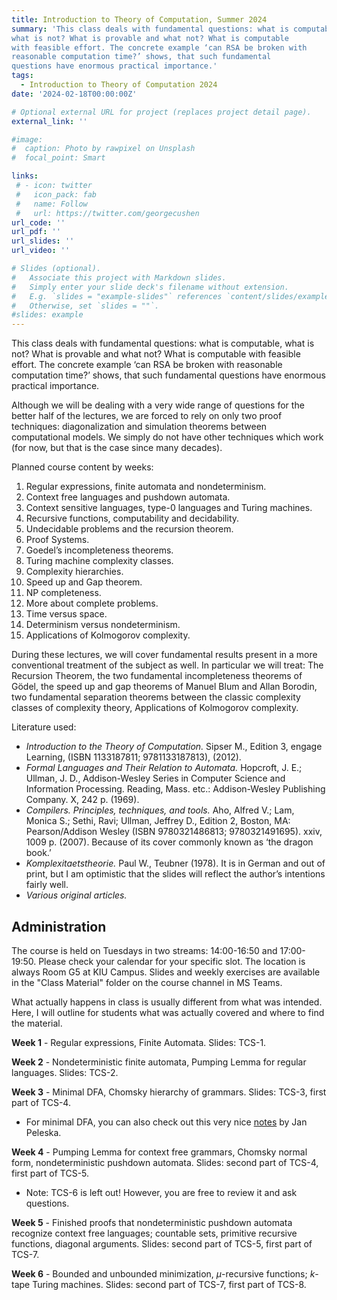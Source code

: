 ```yaml
---
title: Introduction to Theory of Computation, Summer 2024
summary: 'This class deals with fundamental questions: what is computable, 
what is not? What is provable and what not? What is computable 
with feasible effort. The concrete example ‘can RSA be broken with 
reasonable computation time?’ shows, that such fundamental 
questions have enormous practical importance.'
tags:
  - Introduction to Theory of Computation 2024
date: '2024-02-18T00:00:00Z'

# Optional external URL for project (replaces project detail page).
external_link: ''

#image:
#  caption: Photo by rawpixel on Unsplash
#  focal_point: Smart

links:
 # - icon: twitter
 #   icon_pack: fab
 #   name: Follow
 #   url: https://twitter.com/georgecushen
url_code: ''
url_pdf: ''
url_slides: ''
url_video: ''

# Slides (optional).
#   Associate this project with Markdown slides.
#   Simply enter your slide deck's filename without extension.
#   E.g. `slides = "example-slides"` references `content/slides/example-slides.md`.
#   Otherwise, set `slides = ""`.
#slides: example
---
```

This class deals with fundamental questions: what is computable, 
what is not? What is provable and what not? What is computable 
with feasible effort. The concrete example ‘can RSA be broken with 
reasonable computation time?’ shows, that such fundamental 
questions have enormous practical importance.

Although we will be dealing with a very wide range of questions for the 
better half of the lectures, we are forced to rely on only two proof 
techniques: diagonalization and simulation theorems between 
computational models. We simply do not have other techniques 
which work (for now, but that is the case since many decades).

Planned course content by weeks:

1) Regular expressions, finite automata and 
nondeterminism.
2) Context free languages and pushdown automata.
3) Context sensitive languages, type-0 
languages and Turing machines.
4) Recursive functions, computability and 
decidability.
5) Undecidable problems and the recursion 
theorem.
6) Proof Systems.
7) Goedel’s incompleteness theorems.
8) Turing machine complexity classes.
9) Complexity hierarchies.
10) Speed up and Gap theorem.
11) NP completeness.
12) More about complete problems.
13) Time versus space.
14) Determinism versus nondeterminism.
15) Applications of Kolmogorov complexity.

During these lectures, we will cover fundamental results present in a more conventional 
treatment of the subject as well. In particular we will treat: The Recursion Theorem,
the two fundamental incompleteness theorems of Gödel, the speed up and gap theorems of Manuel Blum
and Allan Borodin, two fundamental separation theorems between the classic 
complexity classes of complexity theory, Applications of Kolmogorov complexity.

Literature used:

<ul style="list-style-type:disc;">
<li> <i>Introduction to the Theory of Computation.</i> Sipser M.,
Edition	3, engage Learning, (ISBN 1133187811; 9781133187813), (2012).</li>
<li> <i>Formal Languages and Their Relation to Automata.</i> Hopcroft, J. E.; Ullman, J. D., Addison-Wesley Series in Computer Science and Information Processing. Reading, Mass. etc.: Addison-Wesley Publishing Company. X, 242 p. (1969). </li>
<li> <i>Compilers. Principles, techniques, and tools.</i> 
Aho, Alfred V.; Lam, Monica S.; Sethi, Ravi; Ullman, Jeffrey D., Edition 2, Boston, MA: Pearson/Addison Wesley (ISBN 9780321486813; 9780321491695). xxiv, 1009 p. (2007). 
Because of its cover commonly known as ‘the dragon book.’ 
<li><i>Komplexitaetstheorie.</i> Paul W., Teubner 
(1978). It is in German and out of print, but I am 
optimistic that the slides will reflect the author’s 
intentions fairly well.</li>
<li><i>Various original articles.</i></li>
</ul>

## Administration

The course is held on Tuesdays in two streams: 14:00-16:50 and 17:00-19:50. Please check your calendar for your specific slot. The location is always Room G5 at KIU Campus. Slides and weekly exercises are available in the "Class Material" folder on the course channel in MS Teams.

What actually happens in class is usually different from what was intended. Here, I will outline for students what was actually covered and where to find the material.

**Week 1** - Regular expressions, Finite Automata. Slides: TCS-1.

**Week 2** - Nondeterministic finite automata, Pumping Lemma for regular languages. Slides: TCS-2.

**Week 3** - Minimal DFA, Chomsky hierarchy of grammars. Slides: TCS-3, first part of TCS-4.
<ul style="list-style-type:disc;">
<li> For minimal DFA, you can also check out this very nice <a href='https://www.informatik.uni-bremen.de/agbs/lehre/ss05/pi2/hintergrund/minimize_dfa.pdf'>notes</a> by Jan Peleska.</li>
</ul>

**Week 4** - Pumping Lemma for context free grammars, Chomsky normal form, nondeterministic pushdown automata. Slides: second part of TCS-4, first part of TCS-5. 
<ul style="list-style-type:disc;">
<li> Note: TCS-6 is left out! However, you are free to review it and ask questions.</li>
</ul>

**Week 5** - Finished proofs that nondeterministic pushdown automata recognize context free languages; countable sets, primitive recursive functions, diagonal arguments. Slides: second part of TCS-5, first part of TCS-7. 

**Week 6** - Bounded and unbounded minimization, $\mu$-recursive functions; $k$-tape Turing machines. Slides: second part of TCS-7, first part of TCS-8. 
